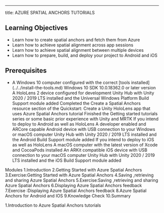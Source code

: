 ---
title: AZURE SPATIAL ANCHORS TUTORIALS 


## Learning Objectives 
* Learn how to create spatial anchors and fetch them from Azure
* Learn how to achieve spatial alignment across app sessions
* Learn how to achieve spatial alignment between multiple devices
* Learn how to prepare, build, and deploy your project to Android and iOS

## Prerequisites
* A Windows 10 computer configured with the correct [tools installed] (../../install-the-tools.md)
Windows 10 SDK 10.0.18362.0 or later version
A HoloLens 2 device configured for development
Unity Hub with Unity 2020 / 2019 LTS installed and the Universal Windows Platform Build Support module added
Completed the Create a Spatial Anchors resource section of the Quickstart: Create a Unity HoloLens app that uses Azure Spatial Anchors tutorial
Finished the Getting started tutorials series or some basic prior experience with Unity and MRTK
If you intend to deploy to Android as well as HoloLens
A developer enabled and ARCore capable Android device with USB connection to your Windows or macOS computer
Unity Hub with Unity 2020 / 2019 LTS installed and the Android Build Support module added
If you intend to deploy to iOS as well as HoloLens
A macOS computer with the latest version of Xcode and CocoaPods installed
An ARKit compatible iOS device with USB connection to your macOS computer
Unity Hub with Unity 2020 / 2019 LTS installed and the iOS Build Support module added
 
Modules 
1.Introduction
2.Getting Started with Azure Spatial Anchors 
3.Exercise:Getting Started with Azure Spatial Anchors
4.Saving ,retrieving and sharing Azure Spatial Anchors 
5.Exercise:Saving ,retrieving and sharing Azure Spatial Anchors 
6.Displaying Azure Spatial Anchors feedback 
7.Exercise :Displaying Azure Spatial Anchors feedback 
8.Azure Spatial Anchors for Android and IOS 
9.Knowledge Check 
10.Summary 
 
 
1.Introduction to Azure Spatial Anchors tutorials  
